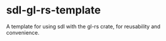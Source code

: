 # sdl-gl-rs-template
A template for using sdl with the gl-rs crate, for reusability and convenience.
